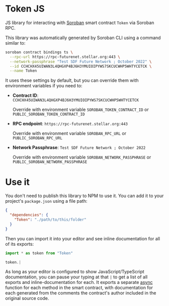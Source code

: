 # Token JS

JS library for interacting with [Soroban](https://soroban.stellar.org/) smart contract `Token` via Soroban RPC.

This library was automatically generated by Soroban CLI using a command similar to:

```bash
soroban contract bindings ts \
  --rpc-url https://rpc-futurenet.stellar.org:443 \
  --network-passphrase "Test SDF Future Network ; October 2022" \
  --id CCHCHX45UIWAN3L4QHGXP4BJ6H3YMUIOIPYWS7SKCUCWHP5WHTYCETCK \
  --name Token
```

It uses these settings by default, but you can override them with environment variables if you need to:

- **Contract ID**: `CCHCHX45UIWAN3L4QHGXP4BJ6H3YMUIOIPYWS7SKCUCWHP5WHTYCETCK`

  Override with environment variable `SOROBAN_TOKEN_CONTRACT_ID` or `PUBLIC_SOROBAN_TOKEN_CONTRACT_ID`

- **RPC endpoint**: `https://rpc-futurenet.stellar.org:443`

  Override with environment variable `SOROBAN_RPC_URL` or `PUBLIC_SOROBAN_RPC_URL`

- **Network Passphrase**: `Test SDF Future Network ; October 2022`

  Override with environment variable `SOROBAN_NETWORK_PASSPHRASE` or `PUBLIC_SOROBAN_NETWORK_PASSPHRASE`

# Use it

You don't need to publish this library to NPM to use it. You can add it to your project's `package.json` using a file path:

```json
{
  "dependencies": {
    "Token": "./path/to/this/folder"
  }
}
```

Then you can import it into your editor and see inline documentation for all of its exports:

```js
import * as token from "Token"

token.|
```

As long as your editor is configured to show JavaScript/TypeScript documentation, you can pause your typing at that `|` to get a list of all exports and inline-documentation for each. It exports a separate [async](https://developer.mozilla.org/en-US/docs/Web/JavaScript/Reference/Statements/async_function) function for each method in the smart contract, with documentation for each generated from the comments the contract's author included in the original source code.
